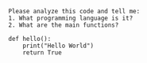 
    Please analyze this code and tell me:
    1. What programming language is it?
    2. What are the main functions?
    
    def hello():
        print("Hello World")
        return True
    